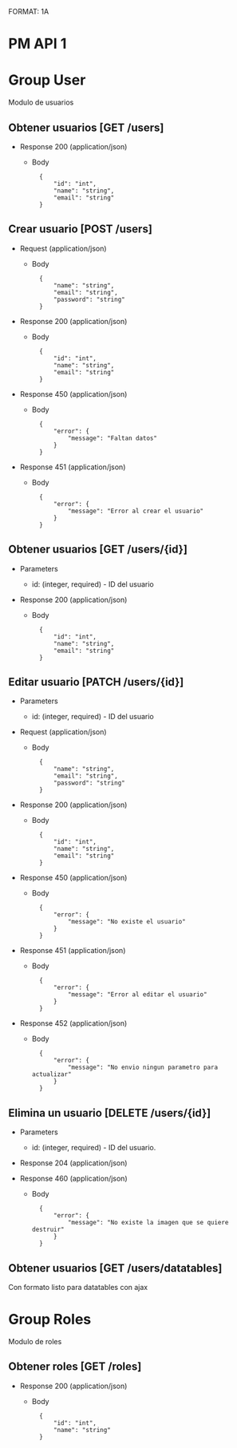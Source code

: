 FORMAT: 1A

# PM API 1

# Group User
Modulo de usuarios

## Obtener usuarios [GET /users]


+ Response 200 (application/json)
    + Body

            {
                "id": "int",
                "name": "string",
                "email": "string"
            }

## Crear usuario [POST /users]


+ Request (application/json)
    + Body

            {
                "name": "string",
                "email": "string",
                "password": "string"
            }

+ Response 200 (application/json)
    + Body

            {
                "id": "int",
                "name": "string",
                "email": "string"
            }

+ Response 450 (application/json)
    + Body

            {
                "error": {
                    "message": "Faltan datos"
                }
            }

+ Response 451 (application/json)
    + Body

            {
                "error": {
                    "message": "Error al crear el usuario"
                }
            }

## Obtener usuarios [GET /users/{id}]


+ Parameters
    + id: (integer, required) - ID del usuario

+ Response 200 (application/json)
    + Body

            {
                "id": "int",
                "name": "string",
                "email": "string"
            }

## Editar usuario [PATCH /users/{id}]


+ Parameters
    + id: (integer, required) - ID del usuario

+ Request (application/json)
    + Body

            {
                "name": "string",
                "email": "string",
                "password": "string"
            }

+ Response 200 (application/json)
    + Body

            {
                "id": "int",
                "name": "string",
                "email": "string"
            }

+ Response 450 (application/json)
    + Body

            {
                "error": {
                    "message": "No existe el usuario"
                }
            }

+ Response 451 (application/json)
    + Body

            {
                "error": {
                    "message": "Error al editar el usuario"
                }
            }

+ Response 452 (application/json)
    + Body

            {
                "error": {
                    "message": "No envio ningun parametro para actualizar"
                }
            }

## Elimina un usuario [DELETE /users/{id}]


+ Parameters
    + id: (integer, required) - ID del usuario.

+ Response 204 (application/json)

+ Response 460 (application/json)
    + Body

            {
                "error": {
                    "message": "No existe la imagen que se quiere destruir"
                }
            }

## Obtener usuarios [GET /users/datatables]
Con formato listo para datatables con ajax

# Group Roles
Modulo de roles

## Obtener roles [GET /roles]


+ Response 200 (application/json)
    + Body

            {
                "id": "int",
                "name": "string"
            }